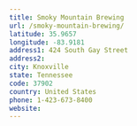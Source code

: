 ```yaml
---
title: Smoky Mountain Brewing
url: /smoky-mountain-brewing/
latitude: 35.9657
longitude: -83.9181
address1: 424 South Gay Street
address2: 
city: Knoxville
state: Tennessee
code: 37902
country: United States
phone: 1-423-673-8400
website: 
---
```


